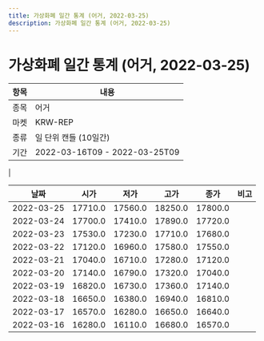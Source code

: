 ```yaml
---
title: 가상화폐 일간 통계 (어거, 2022-03-25)
description: 가상화폐 일간 통계 (어거, 2022-03-25)
---
```


가상화폐 일간 통계 (어거, 2022-03-25)
===

|항목|내용|
|--|--|
|종목|어거|
|마켓|KRW-REP|
|종류|일 단위 캔들 (10일간)|
|기간|2022-03-16T09 - 2022-03-25T09
|

|날짜|시가|저가|고가|종가|비고|
|--|--|--|--|--|--|
|2022-03-25|17710.0|17560.0|18250.0|17800.0|    |
|2022-03-24|17700.0|17410.0|17890.0|17720.0|    |
|2022-03-23|17530.0|17230.0|17710.0|17680.0|    |
|2022-03-22|17120.0|16960.0|17580.0|17550.0|    |
|2022-03-21|17040.0|16710.0|17280.0|17120.0|    |
|2022-03-20|17140.0|16790.0|17320.0|17040.0|    |
|2022-03-19|16820.0|16730.0|17360.0|17140.0|    |
|2022-03-18|16650.0|16380.0|16940.0|16810.0|    |
|2022-03-17|16570.0|16280.0|16650.0|16640.0|    |
|2022-03-16|16280.0|16110.0|16680.0|16570.0|    |
